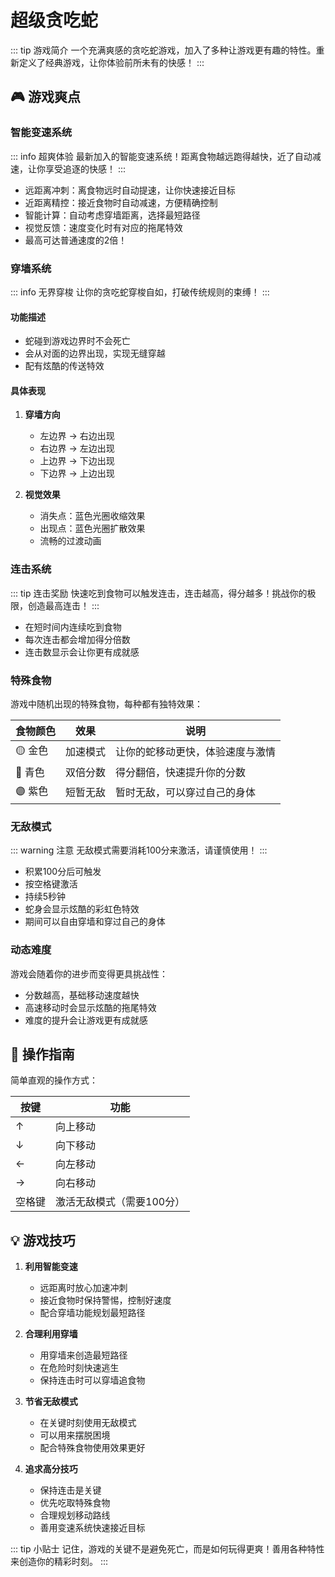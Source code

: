 # 超级贪吃蛇

::: tip 游戏简介
一个充满爽感的贪吃蛇游戏，加入了多种让游戏更有趣的特性。重新定义了经典游戏，让你体验前所未有的快感！
:::

## 🎮 游戏爽点

### 智能变速系统

::: info 超爽体验
最新加入的智能变速系统！距离食物越远跑得越快，近了自动减速，让你享受追逐的快感！
:::

- 远距离冲刺：离食物远时自动提速，让你快速接近目标
- 近距离精控：接近食物时自动减速，方便精确控制
- 智能计算：自动考虑穿墙距离，选择最短路径
- 视觉反馈：速度变化时有对应的拖尾特效
- 最高可达普通速度的2倍！

### 穿墙系统

::: info 无界穿梭
让你的贪吃蛇穿梭自如，打破传统规则的束缚！
:::

#### 功能描述

- 蛇碰到游戏边界时不会死亡
- 会从对面的边界出现，实现无缝穿越
- 配有炫酷的传送特效

#### 具体表现

1. **穿墙方向**
   - 左边界 → 右边出现
   - 右边界 → 左边出现
   - 上边界 → 下边出现
   - 下边界 → 上边出现

2. **视觉效果**
   - 消失点：蓝色光圈收缩效果
   - 出现点：蓝色光圈扩散效果
   - 流畅的过渡动画

### 连击系统

::: tip 连击奖励
快速吃到食物可以触发连击，连击越高，得分越多！挑战你的极限，创造最高连击！
:::

- 在短时间内连续吃到食物
- 每次连击都会增加得分倍数
- 连击数显示会让你更有成就感

### 特殊食物

游戏中随机出现的特殊食物，每种都有独特效果：

| 食物颜色 | 效果 | 说明 |
|---------|------|------|
| 🟡 金色 | 加速模式 | 让你的蛇移动更快，体验速度与激情 |
| 🔵 青色 | 双倍分数 | 得分翻倍，快速提升你的分数 |
| 🟣 紫色 | 短暂无敌 | 暂时无敌，可以穿过自己的身体 |

### 无敌模式

::: warning 注意
无敌模式需要消耗100分来激活，请谨慎使用！
:::

- 积累100分后可触发
- 按空格键激活
- 持续5秒钟
- 蛇身会显示炫酷的彩虹色特效
- 期间可以自由穿墙和穿过自己的身体

### 动态难度

游戏会随着你的进步而变得更具挑战性：
- 分数越高，基础移动速度越快
- 高速移动时会显示炫酷的拖尾特效
- 难度的提升会让游戏更有成就感

## 🎯 操作指南

简单直观的操作方式：

| 按键 | 功能 |
|------|------|
| ↑ | 向上移动 |
| ↓ | 向下移动 |
| ← | 向左移动 |
| → | 向右移动 |
| 空格键 | 激活无敌模式（需要100分）|

## 💡 游戏技巧

1. **利用智能变速**
   - 远距离时放心加速冲刺
   - 接近食物时保持警惕，控制好速度
   - 配合穿墙功能规划最短路径

2. **合理利用穿墙**
   - 用穿墙来创造最短路径
   - 在危险时刻快速逃生
   - 保持连击时可以穿墙追食物

3. **节省无敌模式**
   - 在关键时刻使用无敌模式
   - 可以用来摆脱困境
   - 配合特殊食物使用效果更好

4. **追求高分技巧**
   - 保持连击是关键
   - 优先吃取特殊食物
   - 合理规划移动路线
   - 善用变速系统快速接近目标

::: tip 小贴士
记住，游戏的关键不是避免死亡，而是如何玩得更爽！善用各种特性来创造你的精彩时刻。
::: 